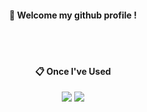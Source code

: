 <div align="center">
  
####  :wave: Welcome my github profile !

  
 <br/>
 <br/>
  
####  :clipboard: Once I've Used 
  <img src="https://img.shields.io/badge/c++-00599C?style=for-the-badge&logo=c%2B%2B&logoColor=white">
  <img src="https://img.shields.io/badge/java-007396?style=for-the-badge&logo=java&logoColor=white"> 

